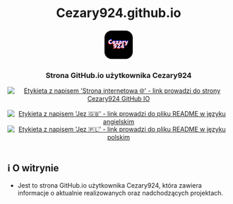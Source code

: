 <div align="center">
   <h1>Cezary924.github.io</h1>
   <h3><img src="c924.png" width="64" height="64" alt="Logo" style="border-radius:25%"></h3>
   <h3>Strona GitHub.io użytkownika Cezary924</h3>
   <a href="https://cezary924.github.io/" target="__blank"><img alt="Etykieta z napisem 'Strona internetowa 🌐' - link prowadzi do strony Cezary924 GitHub IO" src="https://img.shields.io/badge/Strona_internetowa-🌐-2B3137?style=for-the-badge"></a><br/><br/>
   <a href="https://github.com/Cezary924/Cezary924.github.io/blob/master/README.md" target="__blank"><img alt="Etykieta z napisem 'Jęz 🇬🇧' - link prowadzi do pliku README w języku angielskim" src="https://img.shields.io/badge/Jęz-🇬🇧-012169?style=for-the-badge"></a>
   <a href="https://github.com/Cezary924/Cezary924.github.io/blob/master/README.pl-pl.md" target="__blank"><img alt="Etykieta z napisem 'Jęz 🇵🇱' - link prowadzi do pliku README w języku polskim" src="https://img.shields.io/badge/Jęz-🇵🇱-dc143c?style=for-the-badge"></a>
</div><br/>

## ℹ️ O witrynie</h3>
- Jest to strona GitHub.io użytkownika Cezary924, która zawiera informacje o aktualnie realizowanych oraz nadchodzących projektach.
